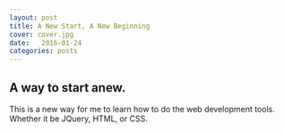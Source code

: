```yaml
---
layout: post
title: A New Start, A New Beginning
cover: cover.jpg
date:   2016-01-24
categories: posts
---
```


## A way to start anew.

This is a new way for me to learn how to do the web development tools.  Whether it be JQuery, HTML, or CSS.